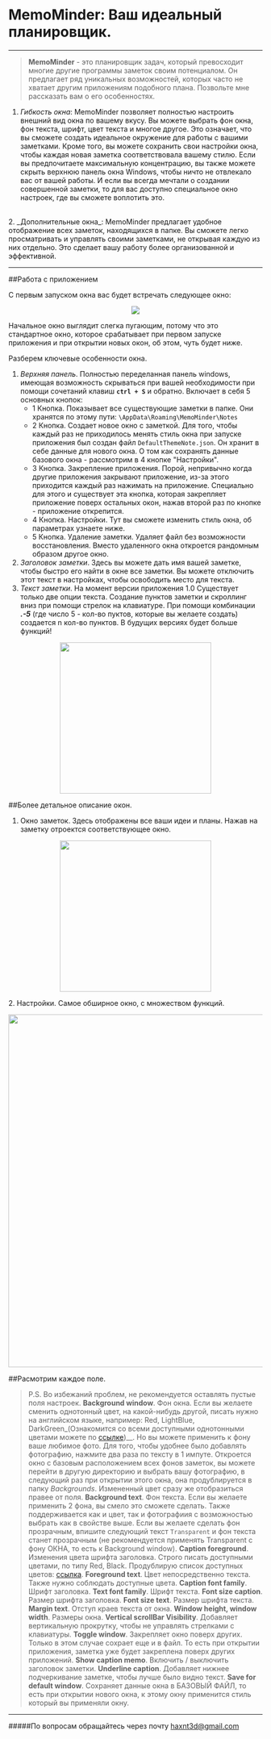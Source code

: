 # MemoMinder: Ваш идеальный планировщик.
---
>__MemoMinder__ - это планировщик задач, который превосходит многие другие программы заметок своим потенциалом. Он предлагает ряд уникальных возможностей, которых часто не хватает другим приложениям подобного плана. Позвольте мне рассказать вам о его особенностях.

1. _Гибкость окна_:
MemoMinder позволяет полностью настроить внешний вид окна по вашему вкусу. Вы можете выбрать фон окна, фон текста, шрифт, цвет текста и многое другое. Это означает, что вы сможете создать идеальное окружение для работы с вашими заметками. Кроме того, вы можете сохранить свои настройки окна, чтобы каждая новая заметка соответствовала вашему стилю. Если вы предпочитаете максимальную концентрацию, вы также можете скрыть верхнюю панель окна Windows, чтобы ничто не отвлекало вас от вашей работы. И если вы всегда мечтали о создании совершенной заметки, то для вас доступно специальное окно настроек, где вы сможете воплотить это.
<br>
2. _Дополнительные окна_:
    MemoMinder предлагает удобное отображение всех заметок, находящихся в папке. Вы сможете легко просматривать и управлять своими заметками, не открывая каждую из них отдельно. Это сделает вашу работу более организованной и эффективной.

---
##Работа с приложением

C первым запуском окна вас будет встречать следующее окно:
<p align="center">
  <img src="https://i.imgur.com/ZxMya2f.png" />
</p>
Начальное окно выглядит слегка пугающим, потому что это стандартное окно, которое срабатывает при первом запуске приложения и при открытии новых окон, об этом, чуть будет ниже.

Разберем ключевые особенности окна.
1. _Верхняя панель_. Полностью переделанная панель windows, имеющая возможность скрываться при вашей необходимости при помощи сочетаний клавиш __`ctrl + S`__ и обратно. Включает в себя 5 основных кнопок:
    - 1 Кнопка. Показывает все существующие заметки в папке. Они хранятся по этому пути: `\AppData\Roaming\MemoMinder\Notes`
    - 2 Кнопка. Создает новое окно с заметкой. Для того, чтобы каждый раз не приходилось менять стиль окна при запуске приложения был создан файл `DefaultThemeNote.json`. Он хранит в себе данные для нового окна. О том как сохранять данные базового окна - рассмотрим в 4 кнопке "Настройки".
    - 3 Кнопка. Закрепление приложения. Порой, непривычно когда другие приложения закрывают приложение, из-за этого приходится каждый раз нажимать на приложение. Специально для этого и существует эта кнопка, которая закрепляет приложение поверх остальных окон, нажав второй раз по кнопке - приложение открепится.
    - 4 Кнопка. Настройки. Тут вы сможете изменить стиль окна, об параметрах узнаете ниже. 
    - 5 Кнопка. Удаление заметки. Удаляет файл без возможности восстановления. Вместо удаленного окна откроется рандомным образом другое окно.
2. _Заголовок заметки_. Здесь вы можете дать имя вашей заметке, чтобы быстро его найти в окне все заметки. Вы можете отключить этот текст в настройках, чтобы освободить место для текста.
3. _Текст заметки_. На момент версии приложения 1.0 Существует только две опции текста. Создание пунктов заметки и скроллинг вниз при помощи стрелок на клавиатуре. При помощи комбинации __*.-5*__ (где число 5 - кол-во пуктов, которые вы желаете создать) создается n кол-во пунктов. В будущих версиях будет больше функций!
<p align="center">
  <img src="https://i.imgur.com/NKildD5.png" Height="300"/>
</p>

##Более детальное описание окон.
1. Окно заметок. Здесь отображены все ваши идеи и планы. Нажав на заметку отроектся соответствующее окно.
<p align="center">
  <img src="https://imgur.com/qTaMnVl" Height="300"/>
</p>
2. Настройки. Самое обширное окно, с множеством функций.
<p align="center">
  <img src="https://i.imgur.com/cRyNA01.png" Height="700"/>
</p>

##Расмотрим каждое поле.
>P.S. Во избежаний проблем, не рекомендуется оставлять пустые поля настроек.
__Background window__. Фон окна. Если вы желаете сменить однотонный цвет, на какой-нибудь другой, писать нужно на английском языке, например: Red, LightBlue, DarkGreen_(Ознакомится со всеми доступными однотонными цветами можете по [ссылке](https://learn.microsoft.com/ru-ru/dotnet/api/system.drawing.brushes?view=windowsdesktop-3.1))__. Но вы можете применить к фону ваше любимое фото. Для того, чтобы удобнее было добавлять фотографию, нажмите два раза по тексту в 1 импуте. Откроется окно с базовым расположением всех фонов заметок, вы можете перейти в другую директорию и выбрать вашу фотографию, в следующий раз при открытии этого окна, она продублируется в папку *Backgrounds*. Измененный цвет сразу же отобразиться правее от поля.
__Background text__. Фон текста. Если вы желаете применить 2 фона, вы смело это сможете сделать. Также поддерживается как и цвет, так и фотографиия с возможностью выбрать как в свойстве выше. Если вы желаете сделать фон прозрачным, впишите следующий текст `Transparent` и фон текста станет прозрачным (не рекомендуется применять Transparent с фону ОКНА, то есть к Background window).
__Caption foreground__. Изменения цвета шрифта заголовка. Строго писать доступными цветами, по типу Red, Black. Продублирую список доступных цветов: [ссылка](https://learn.microsoft.com/ru-ru/dotnet/api/system.drawing.brushes?view=windowsdesktop-3.1).
__Foreground text__. Цвет непосредственно текста. Также нужно соблюдать доступные цвета.
__Caption font family__. Шрифт заголовка.
__Text font family__. Шрифт текста.
__Font size caption__. Размер шрифта заголовка.
__Font size text__. Размер шрифта текста.
__Margin text__. Отступ краев текста от окна.
__Window height, window width__. Размеры окна.
__Vertical scrollBar Visibility__. Добавляет вертикальную прокрутку, чтобы не управлять стрелками с клавиатуры.
__Toggle window__. Закрепляет окно поверх других. Только в этом случае сохрает еще и в файл. То есть при открытии приложения, заметка уже будет закреплена поверх других приложений.
__Show caption memo__. Включить / выключить заголовок заметки.
__Underline caption__. Добавляет нижнее подчеркивание заметке, чтобы лучше было видно текст.
__Save for default window__. Сохраняет данные окна в БАЗОВЫЙ ФАЙЛ, то есть при открытии нового окна, к этому окну применится стиль который вы применяли окну.
---
#####По вопросам обращайтесь через почту haxnt3d@gmail.com

